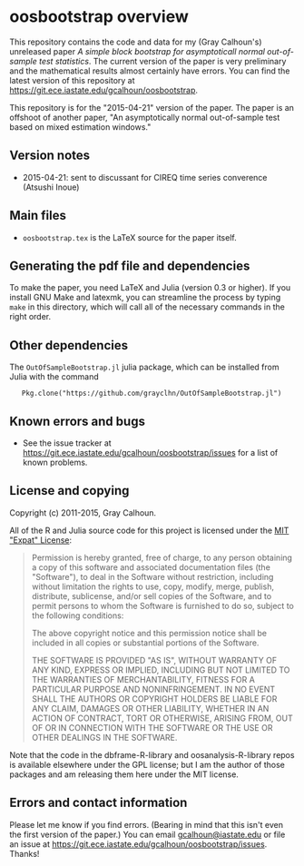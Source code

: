 oosbootstrap overview
=====================

This repository contains the code and data for my (Gray Calhoun's)
unreleased paper *A simple block bootstrap for asymptoticall normal
out-of-sample test statistics*. The current version of the paper is
very preliminary and the mathematical results almost certainly have
errors. You can find the latest version of this repository at
<https://git.ece.iastate.edu/gcalhoun/oosbootstrap>.

This repository is for the "2015-04-21" version of
the paper. The paper is an offshoot of another paper,
"An asymptotically normal out-of-sample test based on mixed estimation
windows."

Version notes
-------------

* 2015-04-21: sent to discussant for CIREQ time series converence
              (Atsushi Inoue)

Main files
----------

* `oosbootstrap.tex` is the LaTeX source for the paper itself.

Generating the pdf file and dependencies
----------------------------------------

To make the paper, you need LaTeX and Julia (version 0.3 or higher).
If you install GNU Make and latexmk, you can streamline the process by
typing `make` in this directory, which will call all of the necessary
commands in the right order.

Other dependencies
------------------

The `OutOfSampleBootstrap.jl` julia package, which can be installed
from Julia with the command

```
   Pkg.clone("https://github.com/grayclhn/OutOfSampleBootstrap.jl")
```

Known errors and bugs
---------------------

* See the issue tracker at
  <https://git.ece.iastate.edu/gcalhoun/oosbootstrap/issues> for a
  list of known problems.

License and copying
-------------------

Copyright (c) 2011-2015, Gray Calhoun.

All of the R and Julia source code for this project is licensed under
the [MIT "Expat" License](http://opensource.org/licenses/MIT):

> Permission is hereby granted, free of charge, to any person
> obtaining a copy of this software and associated documentation
> files (the "Software"), to deal in the Software without
> restriction, including without limitation the rights to use, copy,
> modify, merge, publish, distribute, sublicense, and/or sell copies
> of the Software, and to permit persons to whom the Software is
> furnished to do so, subject to the following conditions:
>
> The above copyright notice and this permission notice shall be
> included in all copies or substantial portions of the Software.
>
> THE SOFTWARE IS PROVIDED "AS IS", WITHOUT WARRANTY OF ANY KIND,
> EXPRESS OR IMPLIED, INCLUDING BUT NOT LIMITED TO THE WARRANTIES OF
> MERCHANTABILITY, FITNESS FOR A PARTICULAR PURPOSE AND
> NONINFRINGEMENT. IN NO EVENT SHALL THE AUTHORS OR COPYRIGHT HOLDERS
> BE LIABLE FOR ANY CLAIM, DAMAGES OR OTHER LIABILITY, WHETHER IN AN
> ACTION OF CONTRACT, TORT OR OTHERWISE, ARISING FROM, OUT OF OR IN
> CONNECTION WITH THE SOFTWARE OR THE USE OR OTHER DEALINGS IN THE
> SOFTWARE.

Note that the code in the dbframe-R-library and oosanalysis-R-library
repos is available elsewhere under the GPL license; but I am the
author of those packages and am releasing them here under the MIT
license.

Errors and contact information
------------------------------

Please let me know if you find errors. (Bearing in mind that this
isn't even the first version of the paper.) You can email
<gcalhoun@iastate.edu> or file an issue at
<https://git.ece.iastate.edu/gcalhoun/oosbootstrap/issues>. Thanks!
